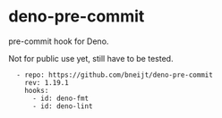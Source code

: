 # deno-pre-commit

pre-commit hook for Deno.

Not for public use yet, still have to be tested.

```
  - repo: https://github.com/bneijt/deno-pre-commit
    rev: 1.19.1
    hooks:
      - id: deno-fmt
      - id: deno-lint
```
